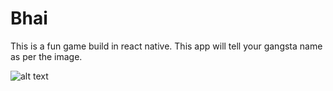 # Bhai
This is a fun game build in react native. This app will tell your gangsta name as per the image.

![alt text](http://url/to/img.png)
